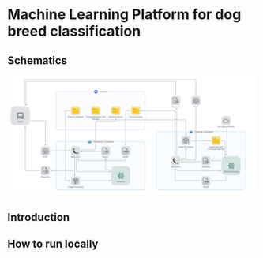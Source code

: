 # Machine Learning Platform for dog breed classification

## Schematics

![](resources/schematics.png "")

## Introduction

## How to run locally
